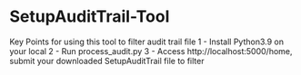 # SetupAuditTrail-Tool


Key Points for using this tool to filter audit trail file
1 - Install Python3.9 on your local
2 - Run process_audit.py
3 - Access http://localhost:5000/home, submit your downloaded SetupAuditTrail file to filter
